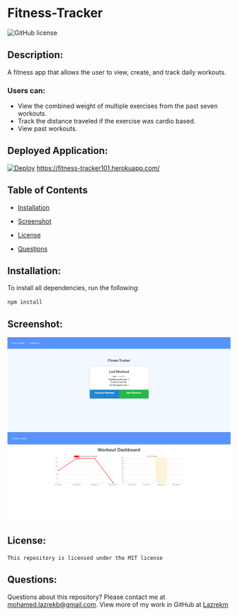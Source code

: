 # Fitness-Tracker
  ![GitHub license](https://img.shields.io/badge/license-MIT-blue.svg)

  ## Description:
A fitness app that allows the user to view, create, and track daily workouts.
### Users can: 
* View the combined weight of multiple exercises from the past seven workouts.
* Track the distance traveled if the exercise was cardio based.
* View past workouts.

## Deployed Application:
 [![Deploy](https://www.herokucdn.com/deploy/button.svg)](https://fitness-tracker101.herokuapp.com/)
 https://fitness-tracker101.herokuapp.com/

  ## Table of Contents 
  
  * [Installation](#installation)
  
  * [Screenshot](#screenshot)
  
 * [License](#license)
  
  * [Questions](#questions)
  
  ## Installation:
  To install all dependencies, run the following:

  `
  npm install
  `
  ## Screenshot:

  ![Screenshot techblog](./assets/Capture.PNG)
  ![Screenshot techblog](./assets/Capture1.PNG)

  ## License:
  

    This repository is licensed under the MIT license 

  ## Questions:
  Questions about this repository? Please contact me at [mohamed.lazrekb@gmail.com](mailto:mohamed.lazrekb@gmail.com). View more of my work in GitHub at [Lazrekm](https://github.com/lazrekm) 
